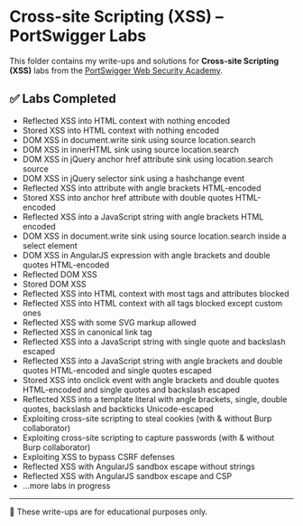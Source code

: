 # Cross-site Scripting (XSS) – PortSwigger Labs

This folder contains my write-ups and solutions for **Cross-site Scripting (XSS)** labs from the [PortSwigger Web Security Academy](https://portswigger.net/web-security/cross-site-scripting).

## ✅ Labs Completed

- Reflected XSS into HTML context with nothing encoded
- Stored XSS into HTML context with nothing encoded
- DOM XSS in document.write sink using source location.search
- DOM XSS in innerHTML sink using source location.search
- DOM XSS in jQuery anchor href attribute sink using location.search source
- DOM XSS in jQuery selector sink using a hashchange event
- Reflected XSS into attribute with angle brackets HTML-encoded
- Stored XSS into anchor href attribute with double quotes HTML-encoded
- Reflected XSS into a JavaScript string with angle brackets HTML encoded
- DOM XSS in document.write sink using source location.search inside a select element
- DOM XSS in AngularJS expression with angle brackets and double quotes HTML-encoded
- Reflected DOM XSS
- Stored DOM XSS
- Reflected XSS into HTML context with most tags and attributes blocked
- Reflected XSS into HTML context with all tags blocked except custom ones
- Reflected XSS with some SVG markup allowed
- Reflected XSS in canonical link tag
- Reflected XSS into a JavaScript string with single quote and backslash escaped
- Reflected XSS into a JavaScript string with angle brackets and double quotes HTML-encoded and single quotes escaped
- Stored XSS into onclick event with angle brackets and double quotes HTML-encoded and single quotes and backslash escaped
- Reflected XSS into a template literal with angle brackets, single, double quotes, backslash and backticks Unicode-escaped
- Exploiting cross-site scripting to steal cookies (with & without Burp collaborator)
- Exploiting cross-site scripting to capture passwords (with & without Burp collaborator)
- Exploiting XSS to bypass CSRF defenses
- Reflected XSS with AngularJS sandbox escape without strings
- Reflected XSS with AngularJS sandbox escape and CSP
- ...more labs in progress

---

📌 These write-ups are for educational purposes only.
